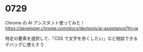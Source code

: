 # 0729

Chrome の AI アシスタント使ってみた！  
https://developer.chrome.com/docs/devtools/ai-assistance?hl=ja

特定の要素を選択して、「CSS で文字を赤くしたい」など相談できる  
デバッグに使えそう